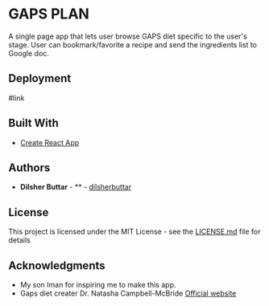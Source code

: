 

# GAPS PLAN

A single page app that lets user browse GAPS diet specific to the user's stage. User can bookmark/favorite a recipe and send the ingredients list to Google doc.



## Deployment

#link

## Built With

* [Create React App](https://github.com/facebookincubator/create-react-app)




## Authors

* **Dilsher Buttar** - ** - [dilsherbuttar](https://github.com/dilsherbuttar)



## License

This project is licensed under the MIT License - see the [LICENSE.md](LICENSE.md) file for details

## Acknowledgments

* My son Iman for inspiring me to make this app. 
* Gaps diet creater  Dr. Natasha Campbell-McBride [Official website](http://www.gapsdiet.com/home.html)


